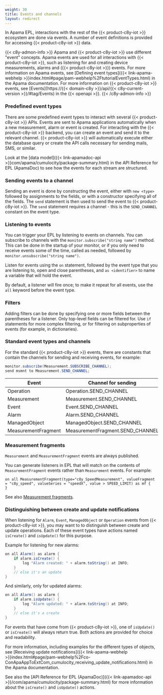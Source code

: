 ```yaml
---
weight: 30
title: Events and channels
layout: redirect
---
```


In Apama EPL, interactions with the rest of the {{< product-c8y-iot >}} ecosystem are done via events. A number of event definitions is provided for accessing {{< product-c8y-iot >}} data.

{{< c8y-admon-info >}}
Apama and {{< product-c8y-iot >}} use different "event" concepts. Apama events are used for all interactions with {{< product-c8y-iot >}}, such as listening for and creating device measurements, alarms and ({{< product-c8y-iot >}}) events. For more information on Apama events, see [Defining event types]({{< link-apama-webhelp >}}index.html#page/pam-webhelp%2FtutorialEventTypes.html) in the Apama documentation. For more information on {{< product-c8y-iot >}} events, see [Events](https://{{< domain-c8y >}}/api/{{< c8y-current-version >}}/#tag/Events) in the {{< openapi >}}.
{{< /c8y-admon-info >}}

### Predefined event types

There are some predefined event types to interact with several {{< product-c8y-iot >}} APIs. Events are sent to Apama applications automatically when a new measurement, alarm or event is created. For interacting with the {{< product-c8y-iot >}} backend, you can create an event and send it to the relevant channel. {{< product-c8y-iot >}} will automatically execute either the database query or create the API calls necessary for sending mails, SMS, or similar.

Look at the [data model]({{< link-apamadoc-api >}}com/apama/cumulocity/package-summary.html) in the API Reference for EPL (ApamaDoc) to see how the events for each stream are structured.

### Sending events to a channel

Sending an event is done by constructing the event, either with `new <type>` followed by assignments to the fields, or with a constructor specifying all of the fields. The `send` statement is then used to send the event to {{< product-c8y-iot >}}. The `send` statement requires a channel - this is the `SEND_CHANNEL` constant on the event type.

### Listening to events

You can trigger your EPL by listening to events on channels. You can subscribe to channels with the `monitor.subscribe("string name")` method. This can be done in the startup of your monitor, or if you only need to receive events some of the time, called as needed, followed by `monitor.unsubscribe("string name")`.

Listen for events using the `on` statement, followed by the event type that you are listening to, open and close parentheses, and `as <identifier>` to name a variable that will hold the event.

By default, a listener will fire once; to make it repeat for all events, use the `all` keyword before the event type.

### Filters

Adding filters can be done by specifying one or more fields between the parentheses for a listener. Only top-level fields can be filtered for. Use `if` statements for more complex filtering, or for filtering on subproperties of events (for example, in dictionaries).

### Standard event types and channels

For the standard {{< product-c8y-iot >}} events, there are constants that contain the channels for sending and receiving events, for example:

```java
monitor.subscribe(Measurement.SUBSCRIBE_CHANNEL);
send msmnt to Measurement.SEND_CHANNEL;
```


| Event               | Channel for sending              | Channel for receiving                 |
| ------------------- | -------------------------------- | ------------------------------------- |
| Operation           | Operation.SEND_CHANNEL           | Operation.SUBSCRIBE_CHANNEL           |
| Measurement         | Measurement.SEND_CHANNEL         | Measurement.SUBSCRIBE_CHANNEL         |
| Event               | Event.SEND_CHANNEL               | Event.SUBSCRIBE_CHANNEL               |
| Alarm               | Alarm.SEND_CHANNEL               | Alarm.SUBSCRIBE_CHANNEL               |
| ManagedObject       | ManagedObject.SEND_CHANNEL       | ManagedObject.SUBSCRIBE_CHANNEL       |
| MeasurementFragment | MeasurementFragment.SEND_CHANNEL | MeasurementFragment.SUBSCRIBE_CHANNEL |

### Measurement fragments

`Measurement` and `MeasurementFragment` events are always published.

You can generate listeners in EPL that will match on the contents of `MeasurementFragment` events rather than `Measurement` events. For example:

```
on all MeasurementFragment(type="c8y_SpeedMeasurement", valueFragment = "c8y_speed", valueSeries = "speedX", value > SPEED_LIMIT) as mf {
}
```

See also [Measurement fragments](/apama/advanced/#measurement-fragments).

<a name="notifications"></a>
### Distinguishing between create and update notifications

When listening for `Alarm`, `Event`, `ManagedObject` or `Operation` events from {{< product-c8y-iot >}}, you may want to to distinguish between create and update operations. Each of these event types have actions named `isCreate()` and `isUpdate()` for this purpose.

Example for listening for new alarms:

```java
on all Alarm() as alarm {
    if alarm.isCreate() {
        log "Alarm created: " + alarm.toString() at INFO;
    }
    // else it's an update
}
```

And similarly, only for updated alarms:

```java
on all Alarm() as alarm {
    if alarm.isUpdate() {
        log "Alarm updated: " + alarm.toString() at INFO;
    }
    // else it's a create
}
```

For events that have come from {{< product-c8y-iot >}}, one of `isUpdate()` or `isCreate()` will always return true. Both actions are provided for choice and readability.

For more information, including examples for the different types of objects, see [Receiving update notifications]({{< link-apama-webhelp >}}index.html#page/pam-webhelp%2Fco-ConApaAppToExtCom_cumulocity_receiving_update_notifications.html) in the Apama documentation.

See also the [API Reference for EPL (ApamaDoc)]({{< link-apamadoc-api >}}/com/apama/cumulocity/package-summary.html) for more information about the `isCreate()` and `isUpdate()` actions.

